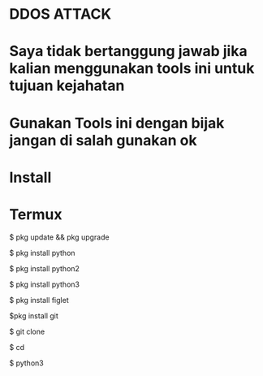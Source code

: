 # DDOS ATTACK

# Saya tidak bertanggung jawab jika kalian menggunakan tools ini untuk tujuan kejahatan 

# Gunakan Tools ini dengan bijak jangan di salah gunakan ok

# Install

# Termux 
$ pkg update && pkg upgrade 

$ pkg install python

$ pkg install python2

$ pkg install python3

$ pkg install figlet

$pkg install git 

$ git clone 

$ cd

$ python3
